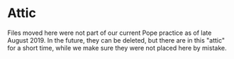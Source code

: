 # Attic

Files moved here were not part of our current Pope practice as of late August 2019.
In the future, they can be deleted, but there are in this "attic" for a short time,
while we make sure they were not placed here by mistake.
